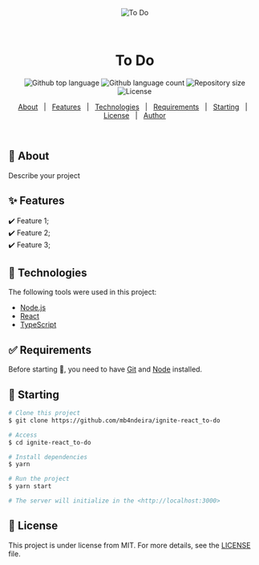 <div align="center" id="top"> 
  <img src="./.github/app.gif" alt="To Do" />

  &#xa0;

</div>

<h1 align="center">To Do</h1>

<p align="center">
  <img alt="Github top language" src="https://img.shields.io/github/languages/top/mb4ndeira/to-do?color=56BEB8">

  <img alt="Github language count" src="https://img.shields.io/github/languages/count/mb4ndeira/to-do?color=56BEB8">

  <img alt="Repository size" src="https://img.shields.io/github/repo-size/mb4ndeira/to-do?color=56BEB8">

  <img alt="License" src="https://img.shields.io/github/license/mb4ndeira/to-do?color=56BEB8">

  <!-- <img alt="Github issues" src="https://img.shields.io/github/issues/mb4ndeira/to-do?color=56BEB8" /> -->

  <!-- <img alt="Github forks" src="https://img.shields.io/github/forks/mb4ndeira/to-do?color=56BEB8" /> -->

  <!-- <img alt="Github stars" src="https://img.shields.io/github/stars/mb4ndeira/to-do?color=56BEB8" /> -->
</p>

<!-- Status -->

<!-- <h4 align="center"> 
	🚧  To Do 🚀 Under construction...  🚧
</h4> 

<hr> -->

<p align="center">
  <a href="#dart-about">About</a> &#xa0; | &#xa0; 
  <a href="#sparkles-features">Features</a> &#xa0; | &#xa0;
  <a href="#rocket-technologies">Technologies</a> &#xa0; | &#xa0;
  <a href="#white_check_mark-requirements">Requirements</a> &#xa0; | &#xa0;
  <a href="#checkered_flag-starting">Starting</a> &#xa0; | &#xa0;
  <a href="#memo-license">License</a> &#xa0; | &#xa0;
  <a href="https://github.com/mb4ndeira" target="_blank">Author</a>
</p>

<br>

## :dart: About ##

Describe your project

## :sparkles: Features ##

:heavy_check_mark: Feature 1;\
:heavy_check_mark: Feature 2;\
:heavy_check_mark: Feature 3;

## :rocket: Technologies ##

The following tools were used in this project:

- [Node.js](https://nodejs.org/en/)
- [React](https://pt-br.reactjs.org/)
- [TypeScript](https://www.typescriptlang.org/)

## :white_check_mark: Requirements ##

Before starting :checkered_flag:, you need to have [Git](https://git-scm.com) and [Node](https://nodejs.org/en/) installed.

## :checkered_flag: Starting ##

```bash
# Clone this project
$ git clone https://github.com/mb4ndeira/ignite-react_to-do

# Access
$ cd ignite-react_to-do

# Install dependencies
$ yarn

# Run the project
$ yarn start

# The server will initialize in the <http://localhost:3000>
```

## :memo: License ##

This project is under license from MIT. For more details, see the [LICENSE](LICENSE.md) file.

&#xa0;
